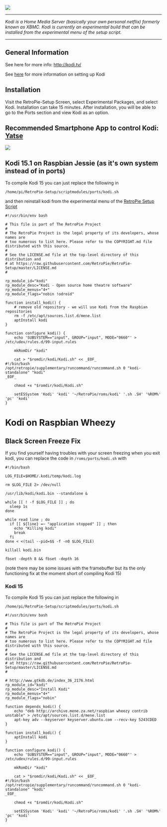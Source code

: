![](http://www.grandrapidsdevs.com/wp-content/uploads/2015/06/kodiLogo.png)
***

_Kodi is a Home Media Server (basically your own personal netflix) formerly known as XBMC. Kodi is currently an experimental build that can be installed from the experimental menu of the setup script._

***
## General Information

See here for more info: http://kodi.tv/

See [here](http://blog.petrockblock.com/forums/topic/kodi-tab-in-emulationstation/) for more information on setting up Kodi

## Installation

Visit the RetroPie-Setup Screen, select Experimental Packages, and select Kodi.  Installation can take 15 minutes.  After installation, you will be able to go to the Ports section and view Kodi as an option.

## Recommended Smartphone App to control Kodi: [Yatse](http://yatse.tv/redmine/projects/yatse)

![](http://kodi.wiki/images/3/3c/Yatse_Holo_1.png)

## Kodi 15.1 on Raspbian Jessie (as it's own system instead of in ports)

To compile Kodi 15 you can just replace the following in 

`/home/pi/RetroPie-Setup/scriptmodules/ports/kodi.sh`

and then reinstall kodi from the experimental menu of the [RetroPie Setup Script](Updating-RetroPie)

```
#!/usr/bin/env bash

# This file is part of The RetroPie Project
# 
# The RetroPie Project is the legal property of its developers, whose names are
# too numerous to list here. Please refer to the COPYRIGHT.md file distributed with this source.
# 
# See the LICENSE.md file at the top-level directory of this distribution and 
# at https://raw.githubusercontent.com/RetroPie/RetroPie-Setup/master/LICENSE.md
#

rp_module_id="kodi"
rp_module_desc="Kodi - Open source home theatre software"
rp_module_menus="4+"
rp_module_flags="nobin !odroid"

function install_kodi() {
    # remove old repository - we will use Kodi from the Raspbian repositories
    rm -f /etc/apt/sources.list.d/mene.list
    aptInstall kodi
}

function configure_kodi() {
    echo 'SUBSYSTEM=="input", GROUP="input", MODE="0660"' > /etc/udev/rules.d/99-input.rules

    mkRomDir "kodi"

    cat > "$romdir/kodi/Kodi.sh" << _EOF_
#!/bin/bash
/opt/retropie/supplementary/runcommand/runcommand.sh 0 "kodi-standalone" "kodi"
_EOF_

    chmod +x "$romdir/kodi/Kodi.sh"

    setESSystem 'Kodi' 'kodi' '~/RetroPie/roms/kodi' '.sh .SH' '%ROM%' 'pc' 'kodi'
}
```

# Kodi on Raspbian Wheezy
## Black Screen Freeze Fix

If you find yourself having troubles with your screen freezing when you exit kodi, you can replace the code in `/roms/ports/kodi.sh` with
```
#!/bin/bash
 
LOG_FILE=$HOME/.kodi/temp/kodi.log
 
rm $LOG_FILE 2> /dev/null
 
/usr/lib/kodi/kodi.bin --standalone &
 
while [[ ! -f $LOG_FILE ]] ; do
  sleep 1s
done
 
while read line ; do
  if [[ ${line} =~ "application stopped" ]] ; then
    echo "Killing kodi"
    break
  fi
done < <(tail --pid=$$ -f -n0 $LOG_FILE)
 
killall kodi.bin
 
fbset -depth 8 && fbset -depth 16
```
(note there may be some issues with the framebuffer but its the only functioning fix at the moment short of compiling Kodi 15)

### Kodi 15

To compile Kodi 15 you can just replace the following in 

`/home/pi/RetroPie-Setup/scriptmodules/ports/kodi.sh`

```
#!/usr/bin/env bash

# This file is part of The RetroPie Project
# 
# The RetroPie Project is the legal property of its developers, whose names are
# too numerous to list here. Please refer to the COPYRIGHT.md file distributed with this source.
# 
# See the LICENSE.md file at the top-level directory of this distribution and 
# at https://raw.githubusercontent.com/RetroPie/RetroPie-Setup/master/LICENSE.md
#

# http://www.gtkdb.de/index_36_2176.html
rp_module_id="kodi"
rp_module_desc="Install Kodi"
rp_module_menus="4+"
rp_module_flags="nobin"

function depends_kodi() {
    echo "deb http://archive.mene.za.net/raspbian wheezy contrib unstable" > /etc/apt/sources.list.d/mene.list
    apt-key adv --keyserver keyserver.ubuntu.com --recv-key 5243CDED
}

function install_kodi() {
    aptInstall kodi
}

function configure_kodi() {
    echo 'SUBSYSTEM=="input", GROUP="input", MODE="0660"' > /etc/udev/rules.d/99-input.rules

    mkRomDir "kodi"

    cat > "$romdir/kodi/Kodi.sh" << _EOF_
#!/bin/bash
/opt/retropie/supplementary/runcommand/runcommand.sh 0 "kodi-standalone" "kodi"
_EOF_

    chmod +x "$romdir/kodi/Kodi.sh"

    setESSystem 'Kodi' 'kodi' '~/RetroPie/roms/kodi' '.sh .SH' '%ROM%' 'pc' 'kodi'
}
```